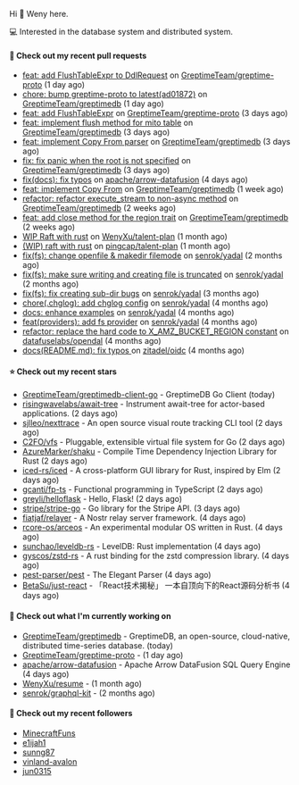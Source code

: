 Hi 👋 Weny here.

💻 Interested in the database system and distributed system.

#### 🔨 Check out my recent pull requests

- [feat: add FlushTableExpr to DdlRequest](https://github.com/GreptimeTeam/greptime-proto/pull/12) on [GreptimeTeam/greptime-proto](https://github.com/GreptimeTeam/greptime-proto) (1 day ago)
- [chore: bump greptime-proto to latest(ad01872)](https://github.com/GreptimeTeam/greptimedb/pull/1102) on [GreptimeTeam/greptimedb](https://github.com/GreptimeTeam/greptimedb) (1 day ago)
- [feat: add FlushTableExpr](https://github.com/GreptimeTeam/greptime-proto/pull/11) on [GreptimeTeam/greptime-proto](https://github.com/GreptimeTeam/greptime-proto) (3 days ago)
- [feat: implement flush method for mito table](https://github.com/GreptimeTeam/greptimedb/pull/1094) on [GreptimeTeam/greptimedb](https://github.com/GreptimeTeam/greptimedb) (3 days ago)
- [feat: implement Copy From parser](https://github.com/GreptimeTeam/greptimedb/pull/1092) on [GreptimeTeam/greptimedb](https://github.com/GreptimeTeam/greptimedb) (3 days ago)
- [fix: fix panic when the root is not specified](https://github.com/GreptimeTeam/greptimedb/pull/1089) on [GreptimeTeam/greptimedb](https://github.com/GreptimeTeam/greptimedb) (3 days ago)
- [fix(docs): fix typos](https://github.com/apache/arrow-datafusion/pull/5403) on [apache/arrow-datafusion](https://github.com/apache/arrow-datafusion) (4 days ago)
- [feat: implement Copy From](https://github.com/GreptimeTeam/greptimedb/pull/1064) on [GreptimeTeam/greptimedb](https://github.com/GreptimeTeam/greptimedb) (1 week ago)
- [refactor: refactor execute_stream to non-async method](https://github.com/GreptimeTeam/greptimedb/pull/980) on [GreptimeTeam/greptimedb](https://github.com/GreptimeTeam/greptimedb) (2 weeks ago)
- [feat: add close method for the region trait](https://github.com/GreptimeTeam/greptimedb/pull/970) on [GreptimeTeam/greptimedb](https://github.com/GreptimeTeam/greptimedb) (2 weeks ago)
- [WIP Raft with rust](https://github.com/WenyXu/talent-plan/pull/1) on [WenyXu/talent-plan](https://github.com/WenyXu/talent-plan) (1 month ago)
- [(WIP) raft with rust](https://github.com/pingcap/talent-plan/pull/456) on [pingcap/talent-plan](https://github.com/pingcap/talent-plan) (1 month ago)
- [fix(fs): change openfile &amp; makedir filemode](https://github.com/senrok/yadal/pull/7) on [senrok/yadal](https://github.com/senrok/yadal) (2 months ago)
- [fix(fs): make sure writing and creating file is truncated](https://github.com/senrok/yadal/pull/6) on [senrok/yadal](https://github.com/senrok/yadal) (2 months ago)
- [fix(fs): fix creating sub-dir bugs](https://github.com/senrok/yadal/pull/5) on [senrok/yadal](https://github.com/senrok/yadal) (3 months ago)
- [chore(.chglog): add chglog config](https://github.com/senrok/yadal/pull/4) on [senrok/yadal](https://github.com/senrok/yadal) (4 months ago)
- [docs: enhance examples](https://github.com/senrok/yadal/pull/3) on [senrok/yadal](https://github.com/senrok/yadal) (4 months ago)
- [feat(providers): add fs provider](https://github.com/senrok/yadal/pull/1) on [senrok/yadal](https://github.com/senrok/yadal) (4 months ago)
- [refactor: replace the hard code to X_AMZ_BUCKET_REGION constant](https://github.com/datafuselabs/opendal/pull/866) on [datafuselabs/opendal](https://github.com/datafuselabs/opendal) (4 months ago)
- [docs(README.md): fix typos ](https://github.com/zitadel/oidc/pull/227) on [zitadel/oidc](https://github.com/zitadel/oidc) (4 months ago)

#### ⭐ Check out my recent stars

- [GreptimeTeam/greptimedb-client-go](https://github.com/GreptimeTeam/greptimedb-client-go) - GreptimeDB Go Client (today)
- [risingwavelabs/await-tree](https://github.com/risingwavelabs/await-tree) - Instrument await-tree for actor-based applications. (2 days ago)
- [sjlleo/nexttrace](https://github.com/sjlleo/nexttrace) - An open source visual route tracking CLI tool (2 days ago)
- [C2FO/vfs](https://github.com/C2FO/vfs) - Pluggable, extensible virtual file system for Go (2 days ago)
- [AzureMarker/shaku](https://github.com/AzureMarker/shaku) - Compile Time Dependency lnjection Library for Rust (2 days ago)
- [iced-rs/iced](https://github.com/iced-rs/iced) - A cross-platform GUI library for Rust, inspired by Elm (2 days ago)
- [gcanti/fp-ts](https://github.com/gcanti/fp-ts) - Functional programming in TypeScript (2 days ago)
- [greyli/helloflask](https://github.com/greyli/helloflask) - Hello, Flask! (2 days ago)
- [stripe/stripe-go](https://github.com/stripe/stripe-go) - Go library for the Stripe API.     (3 days ago)
- [fiatjaf/relayer](https://github.com/fiatjaf/relayer) - A Nostr relay server framework. (4 days ago)
- [rcore-os/arceos](https://github.com/rcore-os/arceos) - An experimental modular OS written in Rust. (4 days ago)
- [sunchao/leveldb-rs](https://github.com/sunchao/leveldb-rs) - LevelDB: Rust implementation (4 days ago)
- [gyscos/zstd-rs](https://github.com/gyscos/zstd-rs) - A rust binding for the zstd compression library. (4 days ago)
- [pest-parser/pest](https://github.com/pest-parser/pest) - The Elegant Parser (4 days ago)
- [BetaSu/just-react](https://github.com/BetaSu/just-react) - 「React技术揭秘」  一本自顶向下的React源码分析书 (4 days ago)

#### 👷 Check out what I'm currently working on

- [GreptimeTeam/greptimedb](https://github.com/GreptimeTeam/greptimedb) - GreptimeDB, an open-source, cloud-native, distributed time-series database. (today)
- [GreptimeTeam/greptime-proto](https://github.com/GreptimeTeam/greptime-proto) -  (1 day ago)
- [apache/arrow-datafusion](https://github.com/apache/arrow-datafusion) - Apache Arrow DataFusion SQL Query Engine (4 days ago)
- [WenyXu/resume](https://github.com/WenyXu/resume) -  (1 month ago)
- [senrok/graphql-kit](https://github.com/senrok/graphql-kit) -  (2 months ago)

#### 👯 Check out my recent followers

- [MinecraftFuns](https://github.com/MinecraftFuns)
- [e1ijah1](https://github.com/e1ijah1)
- [sunng87](https://github.com/sunng87)
- [vinland-avalon](https://github.com/vinland-avalon)
- [jun0315](https://github.com/jun0315)


